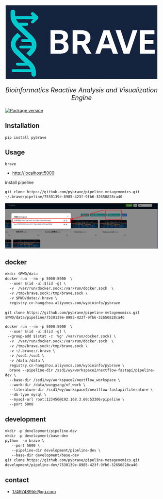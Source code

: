 <p align="center">
  <img src="https://raw.githubusercontent.com/pybrave/brave/refs/heads/master/brave/frontend/img/logo.png" alt="brave" style="width: 500px;">
</p>
<p align="center" style="font-size: 1.5em;">
    <em>Bioinformatics Reactive Analysis and Visualization Engine</em>
</p>

<a href="https://pypi.org/project/pybrave" target="_blank">
    <img src="https://img.shields.io/pypi/v/pybrave?color=%2334D058&label=pypi%20package" alt="Package version">
</a>


## Installation
```
pip install pybrave
```

## Usage
```
brave
```
+ <http://localhost:5000>


install pipeline
```
git clone https://github.com/pybrave/pipeline-metagenomics.git ~/.brave/pipeline/7530139e-8985-423f-9fb6-32650828ca40

```

![](https://raw.githubusercontent.com/pybrave/brave/refs/heads/master/images/install.png)


## docker 
```
mkdir $PWD/data
docker run --rm -p 5000:5000  \
  --user $(id -u):$(id -g) \
  -v  /var/run/docker.sock:/var/run/docker.sock  \
  -v /tmp/brave.sock:/tmp/brave.sock \
  -v $PWD/data:/.brave \
  registry.cn-hangzhou.aliyuncs.com/wybioinfo/pybrave

git clone https://github.com/pybrave/pipeline-metagenomics.git  $PWD/data/pipeline/7530139e-8985-423f-9fb6-32650828ca40
```
```
docker run --rm -p 5000:5000  \
  --user $(id -u):$(id -g) \
 --group-add $(stat -c '%g' /var/run/docker.sock) \
  -v  /var/run/docker.sock:/var/run/docker.sock  \
  -v /tmp/brave.sock:/tmp/brave.sock \
  -v ~/.brave:/.brave \
  -v /ssd1:/ssd1 \
  -v /data:/data \
  registry.cn-hangzhou.aliyuncs.com/wybioinfo/pybrave \
  brave --pipeline-dir /ssd1/wy/workspace2/nextflow-fastapi/pipeline-dev \
  --base-dir /ssd1/wy/workspace2/nextflow_workspace \
  --work-dir /data/wangyang/nf_work \
  --literature-dir /ssd1/wy/workspace2/nextflow-fastapi/literature \
  --db-type mysql \
  --mysql-url root:123456@192.168.3.60:53306/pipeline \
  --port 5000 
```

                
## development
```
mkdir -p development/pipeline-dev
mkdir -p development/base-dev 
python  -m brave \
   --port 5000 \
   --pipeline-dir development/pipeline-dev \
   --base-dir development/base-dev 
git clone https://github.com/pybrave/pipeline-metagenomics.git  development/pipeline-dev/7530139e-8985-423f-9fb6-32650828ca40
```

## contact
+ 1749748955@qq.com
